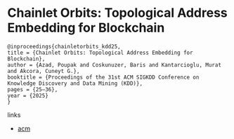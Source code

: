 # Chainlet Orbits: Topological Address Embedding for Blockchain

```
@inproceedings{chainletorbits_kdd25,
title = {Chainlet Orbits: Topological Address Embedding for Blockchain},
author = {Azad, Poupak and Coskunuzer, Baris and Kantarcioglu, Murat and Akcora, Cuneyt G.},
booktitle = {Proceedings of the 31st ACM SIGKDD Conference on Knowledge Discovery and Data Mining (KDD)},
pages = {25–36},
year = {2025}
}
```

links
- [acm](https://dl.acm.org/doi/10.1145/3690624.3709322)
